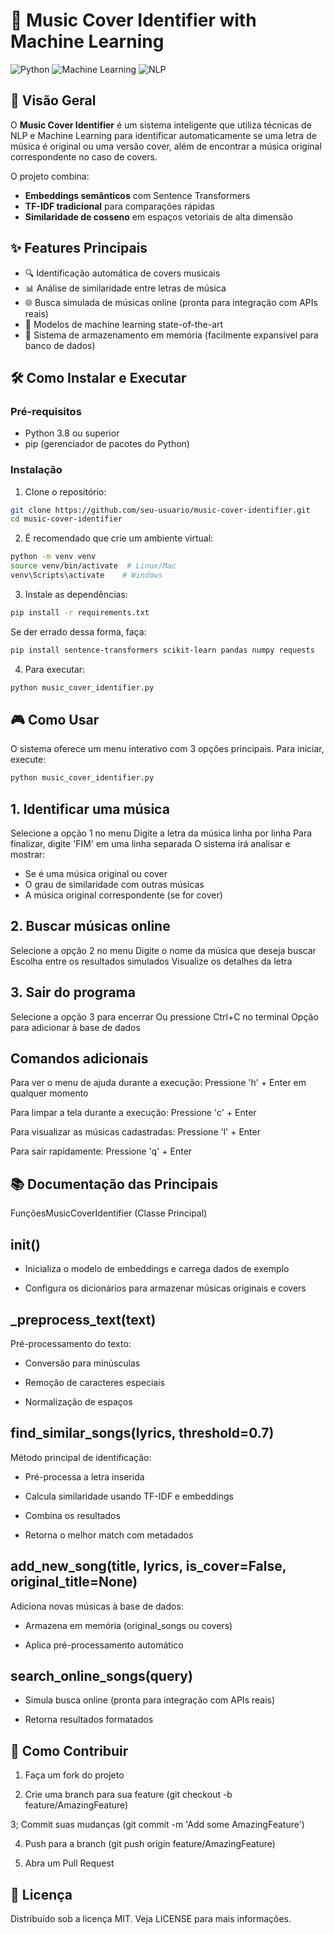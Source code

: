 # 🎵 Music Cover Identifier with Machine Learning

![Python](https://img.shields.io/badge/Python-3.8+-blue.svg)
![Machine Learning](https://img.shields.io/badge/Machine%20Learning-Sentence%20Transformers-orange.svg)
![NLP](https://img.shields.io/badge/NLP-TF--IDF%20%2B%20Embeddings-green.svg)

## 📌 Visão Geral

O **Music Cover Identifier** é um sistema inteligente que utiliza técnicas de NLP e Machine Learning para identificar automaticamente se uma letra de música é original ou uma versão cover, além de encontrar a música original correspondente no caso de covers.

O projeto combina:
- **Embeddings semânticos** com Sentence Transformers
- **TF-IDF tradicional** para comparações rápidas
- **Similaridade de cosseno** em espaços vetoriais de alta dimensão

## ✨ Features Principais

- 🔍 Identificação automática de covers musicais
- 📊 Análise de similaridade entre letras de música
- 🌐 Busca simulada de músicas online (pronta para integração com APIs reais)
- 🧠 Modelos de machine learning state-of-the-art
- 💾 Sistema de armazenamento em memória (facilmente expansível para banco de dados)

## 🛠️ Como Instalar e Executar

### Pré-requisitos

- Python 3.8 ou superior
- pip (gerenciador de pacotes do Python)

### Instalação

1. Clone o repositório:
```bash
git clone https://github.com/seu-usuario/music-cover-identifier.git
cd music-cover-identifier
```

2. É recomendado que crie um ambiente virtual:
```bash
python -m venv venv
source venv/bin/activate  # Linux/Mac
venv\Scripts\activate    # Windows
```

3. Instale as dependências:
```bash
pip install -r requirements.txt
```

Se der errado dessa forma, faça:
```bash
pip install sentence-transformers scikit-learn pandas numpy requests
```

4. Para executar:
```bash
python music_cover_identifier.py
```

## 🎮 Como Usar

O sistema oferece um menu interativo com 3 opções principais. Para iniciar, execute:

```bash
python music_cover_identifier.py
```

## 1. Identificar uma música

Selecione a opção 1 no menu
Digite a letra da música linha por linha
Para finalizar, digite 'FIM' em uma linha separada
O sistema irá analisar e mostrar:
- Se é uma música original ou cover
- O grau de similaridade com outras músicas
- A música original correspondente (se for cover)

## 2. Buscar músicas online

Selecione a opção 2 no menu
Digite o nome da música que deseja buscar
Escolha entre os resultados simulados
Visualize os detalhes da letra

## 3. Sair do programa

Selecione a opção 3 para encerrar
Ou pressione Ctrl+C no terminal
Opção para adicionar à base de dados

## Comandos adicionais

Para ver o menu de ajuda durante a execução:
Pressione 'h' + Enter em qualquer momento

Para limpar a tela durante a execução:
Pressione 'c' + Enter

Para visualizar as músicas cadastradas:
Pressione 'l' + Enter

Para sair rapidamente:
Pressione 'q' + Enter

## 📚 Documentação das Principais

FunçõesMusicCoverIdentifier (Classe Principal)
## __init__()
- Inicializa o modelo de embeddings e carrega dados de exemplo

- Configura os dicionários para armazenar músicas originais e covers

## _preprocess_text(text)
Pré-processamento do texto:

- Conversão para minúsculas

- Remoção de caracteres especiais

- Normalização de espaços

## find_similar_songs(lyrics, threshold=0.7)
Método principal de identificação:

- Pré-processa a letra inserida

- Calcula similaridade usando TF-IDF e embeddings

- Combina os resultados

- Retorna o melhor match com metadados

## add_new_song(title, lyrics, is_cover=False, original_title=None)
Adiciona novas músicas à base de dados:

- Armazena em memória (original_songs ou covers)

- Aplica pré-processamento automático

## search_online_songs(query)
- Simula busca online (pronta para integração com APIs reais)

- Retorna resultados formatados

## 🤝 Como Contribuir
1. Faça um fork do projeto

2. Crie uma branch para sua feature (git checkout -b feature/AmazingFeature)

3; Commit suas mudanças (git commit -m 'Add some AmazingFeature')

4. Push para a branch (git push origin feature/AmazingFeature)

5. Abra um Pull Request

## 📄 Licença
Distribuído sob a licença MIT. Veja LICENSE para mais informações.
